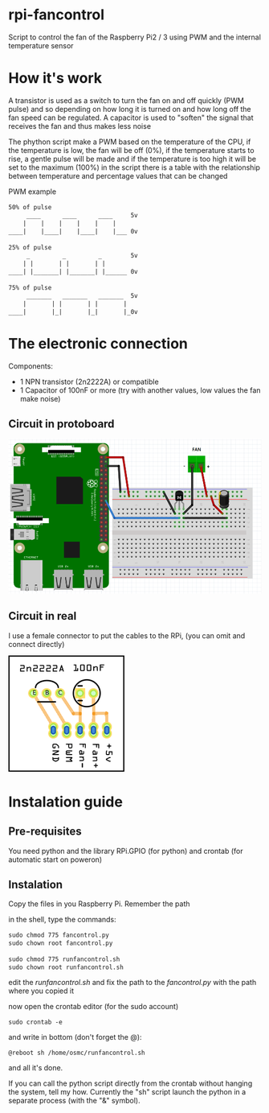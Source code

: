 # rpi-fancontrol
Script to control the fan of the Raspberry Pi2 / 3 using PWM and the internal temperature sensor

# How it's work

A transistor is used as a switch to turn the fan on and off quickly (PWM pulse) and so depending on how long it is turned on and how long off the fan speed can be regulated. A capacitor is used to "soften" the signal that receives the fan and thus makes less noise

The phython script make a PWM based on the temperature of the CPU, if the temperature is low, the fan will be off (0%), if the temperature starts to rise, a gentle pulse will be made and if the temperature is too high it will be set to the maximum (100%) in the script there is a table with the relationship between temperature and percentage values that can be changed

PWM example
```
50% of pulse
     ____      ____      ____     5v
    |    |    |    |    |    |
____|    |____|    |____|    |___ 0v

25% of pulse
     _         _         _        5v
    | |       | |       | |
____| |_______| |_______| |______ 0v

75% of pulse
     _______   _______   _______  5v
    |       | |       | |       |
____|       |_|       |_|       |_0v

```

# The electronic connection

Components:

- 1 NPN transistor (2n2222A) or compatible
- 1 Capacitor of 100nF or more (try with another values, low values the fan make noise)

## Circuit in protoboard
![Protoboard](https://github.com/goyometeojorito/rpi-fancontrol/raw/master/protoboard.png)

## Circuit in real
I use a female connector to put the cables to the RPi, (you can omit and connect directly)

![Circuit](https://github.com/goyometeojorito/rpi-fancontrol/raw/master/circuit.png)

# Instalation guide

## Pre-requisites
You need python and the library RPi.GPIO (for python)
and crontab (for automatic start on poweron)

## Instalation
Copy the files in you Raspberry Pi. Remember the path

in the shell, type the commands:

```
sudo chmod 775 fancontrol.py
sudo chown root fancontrol.py

sudo chmod 775 runfancontrol.sh
sudo chown root runfancontrol.sh
```

edit the _runfancontrol.sh_ and fix the path to the _fancontrol.py_ with the path where you copied it

now open the crontab editor (for the sudo account)

```
sudo crontab -e
```

and write in bottom (don't forget the @):

```
@reboot sh /home/osmc/runfancontrol.sh
```

and all it's done.

If you can call the python script directly from the crontab without hanging the system, tell my how.
Currently the "sh" script launch the python in a separate process (with the "&" symbol).
